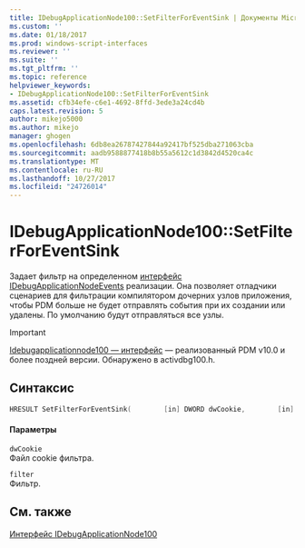 ```yaml
---
title: IDebugApplicationNode100::SetFilterForEventSink | Документы Microsoft
ms.custom: ''
ms.date: 01/18/2017
ms.prod: windows-script-interfaces
ms.reviewer: ''
ms.suite: ''
ms.tgt_pltfrm: ''
ms.topic: reference
helpviewer_keywords:
- IDebugApplicationNode100::SetFilterForEventSink
ms.assetid: cfb34efe-c6e1-4692-8ffd-3ede3a24cd4b
caps.latest.revision: 5
author: mikejo5000
ms.author: mikejo
manager: ghogen
ms.openlocfilehash: 6db8ea26787427844a92417bf525dba271063cba
ms.sourcegitcommit: aadb9588877418b8b55a5612c1d3842d4520ca4c
ms.translationtype: MT
ms.contentlocale: ru-RU
ms.lasthandoff: 10/27/2017
ms.locfileid: "24726014"
---
```

# <a name="idebugapplicationnode100setfilterforeventsink"></a>IDebugApplicationNode100::SetFilterForEventSink
Задает фильтр на определенном [интерфейс IDebugApplicationNodeEvents](../../winscript/reference/idebugapplicationnodeevents-interface.md) реализации. Она позволяет отладчики сценариев для фильтрации компилятором дочерних узлов приложения, чтобы PDM больше не будет отправлять события при их создании или удалены. По умолчанию будут отправляться все узлы.  
  
> [!IMPORTANT]
>  [Idebugapplicationnode100 — интерфейс](../../winscript/reference/idebugapplicationnode100-interface.md) — реализованный PDM v10.0 и более поздней версии. Обнаружено в activdbg100.h.  
  
## <a name="syntax"></a>Синтаксис  
  
```cpp  
HRESULT SetFilterForEventSink(        [in] DWORD dwCookie,        [in] APPLICATION_NODE_EVENT_FILTER filter        );  
```  
  
#### <a name="parameters"></a>Параметры  
 `dwCookie`  
 Файл cookie фильтра.  
  
 `filter`  
 Фильтр.  
  
## <a name="see-also"></a>См. также  
 [Интерфейс IDebugApplicationNode100](../../winscript/reference/idebugapplicationnode100-interface.md)